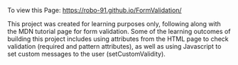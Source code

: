 To view this Page: https://robo-91.github.io/FormValidation/

This project was created for learning purposes only, following along with the MDN tutorial page for form validation. Some of the learning outcomes of building this project includes using attributes from the HTML page to check validation (required and pattern attributes), as well as using Javascript to set custom messages to the user (setCustomValidity).